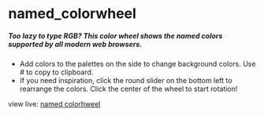 # named_colorwheel
##### Too lazy to type RGB? This color wheel shows the named colors supported by all modern web browsers.

+ Add colors to the palettes on the side to change background colors. Use # to  copy to clipboard.
+ If you need inspiration, click the round slider on the bottom left to rearrange the colors. Click the center of the wheel to start rotation!

view live: [named colorhweel](https://annafinnerty.github.io/named_colorwheel/)
